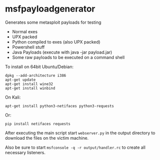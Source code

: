 # msfpayloadgenerator
Generates some metasploit payloads for testing

- Normal exes
- UPX packed
- Python compiled to exes (also UPX packed)
- Powershell stuff
- Java Payloads (execute with java -jar payload.jar)
- Some raw payloads to be executed on a command shell

To install on 64bit Ubuntu/Debian:
```
dpkg --add-architecture i386
apt-get update
apt-get install wine32
apt-get install winbind
```

On Kali:
```
apt-get install python3-netifaces python3-requests
```
Or:
```
pip install netifaces requests
```

After executing the main script start `webserver.py` in the output directory to download the files on the victim machine.

Also be sure to start `msfconsole -q -r output/handler.rc` to create all necessary listeners.
